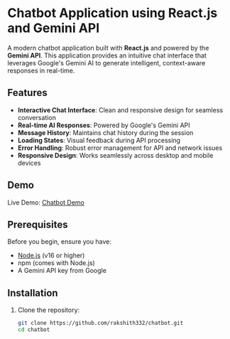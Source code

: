 # Chatbot Application using React.js and Gemini API

A modern chatbot application built with **React.js** and powered by the **Gemini API**. This application provides an intuitive chat interface that leverages Google's Gemini AI to generate intelligent, context-aware responses in real-time.

## Features

- **Interactive Chat Interface**: Clean and responsive design for seamless conversation
- **Real-time AI Responses**: Powered by Google's Gemini API
- **Message History**: Maintains chat history during the session
- **Loading States**: Visual feedback during API processing
- **Error Handling**: Robust error management for API and network issues
- **Responsive Design**: Works seamlessly across desktop and mobile devices

## Demo

Live Demo: [Chatbot Demo](https://chatbot-sigma-sandy-68.vercel.app/)

## Prerequisites

Before you begin, ensure you have:
- [Node.js](https://nodejs.org/) (v16 or higher)
- npm (comes with Node.js) 
- A Gemini API key from Google

## Installation

1. Clone the repository:
   ```bash
   git clone https://github.com/rakshith332/chatbot.git
   cd chatbot
